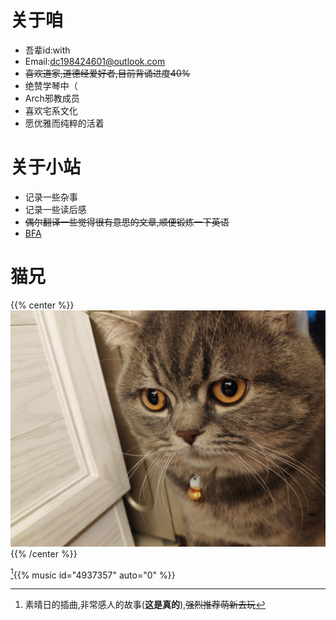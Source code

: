 
# 关于咱

- 吾辈id:with
- Email:dc198424601@outlook.com
- ~~喜欢道家,道德经爱好者,目前背诵进度40%~~
- 绝赞学琴中（
- Arch邪教成员
- 喜欢宅系文化
- 愿优雅而纯粹的活着

# 关于小站

- 记录一些杂事
- 记录一些读后感
- ~~偶尔翻译一些觉得很有意思的文章,顺便锻炼一下英语~~
- [BFA](../read/)

# 猫兄

{{% center %}}
![ ](/img/my_cat.jpg)
{{% /center %}}

[^1]{{% music id="4937357" auto="0" %}}

[^1]:素晴日的插曲,非常感人的故事(**这是真的**),~~强烈推荐萌新去玩~~
